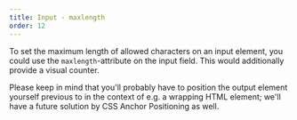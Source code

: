 ```yaml
---
title: Input - maxlength
order: 12
---
```


To set the maximum length of allowed characters on an input element, you could use the `maxlength`-attribute on the input field. This would additionally provide a visual counter.

Please keep in mind that you'll probably have to position the output element yourself previous to in the context of e.g. a wrapping HTML element; we'll have a future solution by CSS Anchor Positioning as well.
